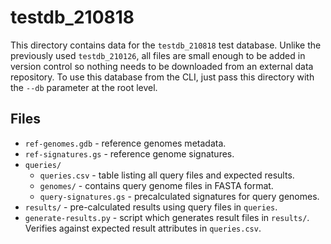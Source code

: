# testdb_210818

This directory contains data for the `testdb_210818` test database. Unlike the
previously used `testdb_210126`, all files are small enough to be added in
version control so nothing needs to be downloaded from an external data
repository. To use this database from the CLI, just pass this directory with the
`--db` parameter at the root level.


## Files

* `ref-genomes.gdb` - reference genomes metadata.
* `ref-signatures.gs` - reference genome signatures.
* `queries/`
  * `queries.csv` - table listing all query files and expected results.
  * `genomes/` - contains query genome files in FASTA format.
  * `query-signatures.gs` - precalculated signatures for query genomes.
* `results/` - pre-calculated results using query files in `queries`.
* `generate-results.py` - script which generates result files in `results/`.
  Verifies against expected result attributes in `queries.csv`.
